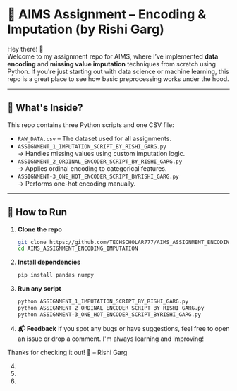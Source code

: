 # 🧠 AIMS Assignment – Encoding & Imputation (by Rishi Garg)

Hey there! 👋  
Welcome to my assignment repo for AIMS, where I’ve implemented **data encoding** and **missing value imputation** techniques from scratch using Python. If you're just starting out with data science or machine learning, this repo is a great place to see how basic preprocessing works under the hood.

---

## 📁 What's Inside?

This repo contains three Python scripts and one CSV file:

- `RAW_DATA.csv` – The dataset used for all assignments.
- `ASSIGNMENT_1_IMPUTATION_SCRIPT_BY_RISHI_GARG.py`  
  → Handles missing values using custom imputation logic.
- `ASSIGNMENT_2_ORDINAL_ENCODER_SCRIPT_BY_RISHI_GARG.py`  
  → Applies ordinal encoding to categorical features.
- `ASSIGNMENT-3_ONE_HOT_ENCODER_SCRIPT_BYRISHI_GARG.py`  
  → Performs one-hot encoding manually.

---

## 🚀 How to Run

1. **Clone the repo**
   ```bash
   git clone https://github.com/TECHSCHOLAR777/AIMS_ASSIGNMENT_ENCODING_IMPUTATION.git
   cd AIMS_ASSIGNMENT_ENCODING_IMPUTATION

2. **Install dependencies**
   ```bash
   pip install pandas numpy
   
3. **Run any script**
   ```bash
   python ASSIGNMENT_1_IMPUTATION_SCRIPT_BY_RISHI_GARG.py
   python ASSIGNMENT_2_ORDINAL_ENCODER_SCRIPT_BY_RISHI_GARG.py
   python ASSIGNMENT-3_ONE_HOT_ENCODER_SCRIPT_BYRISHI_GARG.py

4. **📬 Feedback**
   If you spot any bugs or have suggestions, feel free to open an issue or drop a comment. I'm always learning and improving!

   
Thanks for checking it out! 🙌
– Rishi Garg



   
   
4. 


5. 
6. 
